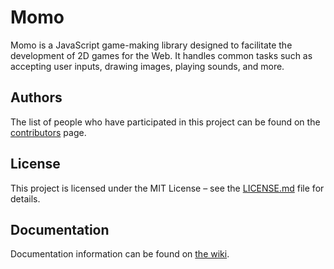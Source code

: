 # Momo

Momo is a JavaScript game-making library designed to facilitate the development of 2D games for the Web. It handles common tasks such as accepting user inputs, drawing images, playing sounds, and more.

## Authors

The list of people who have participated in this project can be found on the [contributors](https://github.com/ecj2/momo/graphs/contributors) page.

## License

This project is licensed under the MIT License &ndash; see the [LICENSE.md](https://github.com/ecj2/momo/blob/master/LICENSE.md) file for details.

## Documentation
Documentation information can be found on [the wiki](https://github.com/ecj2/momo/wiki).

